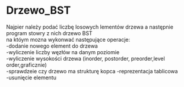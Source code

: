 # Drzewo_BST
Najpier należy podać liczbę losowych lementów drzewa a następnie program stowry z nich drzewo BST  
na któym mozna wykonwać następujące operacje:  
-dodanie nowego element do drzewa  
-wyliczenie liczby węzłów na danym poziomie  
-wyliczenie wysokości drzewa (inorder, postorder, preorder,level order,graficznie)  
-sprawdzeie czy drzewo ma strukturę kopca
-reprezentacja tablicowa  
-usunięcie elementu
